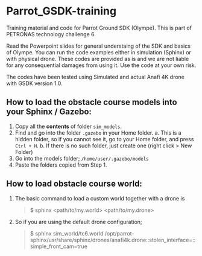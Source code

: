 # Parrot_GSDK-training
Training material and code for Parrot Ground SDK (Olympe). This is part of PETRONAS technology challenge 6.

Read the Powerpoint slides for general understaing of the SDK and basics of Olympe.
You can run the code examples either in simulation (Sphinx) or with physical drone.
These codes are provided as is and we are not liable for any consequential damages from using it. Use the code at your own risk.

The codes have been tested using Simulated and actual Anafi 4K drone with GSDK version 1.0.



## How to load the obstacle course models into your Sphinx / Gazebo:

 1. Copy all the **contents** of folder `sim_models`.
 2. Find and go into the folder `.gazebo` in your Home folder. 
	 a. This is a hidden folder, so if you cannot see it, go to your Home folder, and press `Ctrl + H`.
	 b. If there is no such folder, just create one (right click > New Folder)
 3. Go into the models folder; `/home/user/.gazebo/models` 
 4. Paste the folders copied from Step 1. 
 
 

## How to load obstacle course world:

 1. The basic command to load a custom world together with a drone is  
	 > $ sphinx <path/to/my.world> <path/to/my.drone>
 2. So if you are using the default drone configuration;
	 > $ sphinx sim_world/tc6.world /opt/parrot-sphinx/usr/share/sphinx/drones/anafi4k.drone::stolen_interface=::simple_front_cam=true



	 
